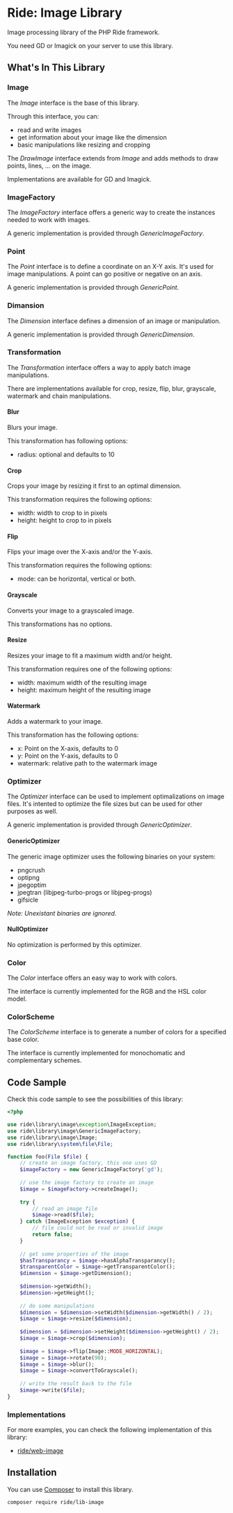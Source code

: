 # Ride: Image Library

Image processing library of the PHP Ride framework.

You need GD or Imagick on your server to use this library.

## What's In This Library

### Image

The _Image_ interface is the base of this library.

Through this interface, you can:
- read and write images
- get information about your image like the dimension
- basic manipulations like resizing and cropping

The _DrawImage_ interface extends from _Image_ and adds methods to draw points, lines, ... on the image.

Implementations are available for GD and Imagick.

### ImageFactory

The _ImageFactory_ interface offers a generic way to create the instances needed to work with images.

A generic implementation is provided through _GenericImageFactory_.

### Point

The _Point_ interface is to define a coordinate on an X-Y axis.
It's used for image manipulations.
A point can go positive or negative on an axis.

A generic implementation is provided through _GenericPoint_.

### Dimansion

The _Dimension_ interface defines a dimension of an image or manipulation.

A generic implementation is provided through _GenericDimension_.

### Transformation

The _Transformation_ interface offers a way to apply batch image manipulations.

There are implementations available for crop, resize, flip, blur, grayscale, watermark and chain manipulations.

#### Blur

Blurs your image. 

This transformation has following options:

- radius: optional and defaults to 10

#### Crop

Crops your image by resizing it first to an optimal dimension. 

This transformation requires the following options:

- width: width to crop to in pixels
- height: height to crop to in pixels

#### Flip

Flips your image over the X-axis and/or the Y-axis.

This transformation requires the following options:

- mode: can be horizontal, vertical or both.

#### Grayscale

Converts your image to a grayscaled image.

This transformations has no options.

#### Resize

Resizes your image to fit a maximum width and/or height.

This transformation requires one of the following options:

- width: maximum width of the resulting image
- height: maximum height of the resulting image

#### Watermark

Adds a watermark to your image. 

This transformation has the following options:

- x: Point on the X-axis, defaults to 0
- y: Point on the Y-axis, defaults to 0 
- watermark: relative path to the watermark image

### Optimizer

The _Optimizer_ interface can be used to implement optimalizations on image files.
It's intented to optimize the file sizes but can be used for other purposes as well.

A generic implementation is provided through _GenericOptimizer_.

#### GenericOptimizer

The generic image optimizer uses the following binaries on your system:
- pngcrush
- optipng
- jpegoptim
- jpegtran (libjpeg-turbo-progs or libjpeg-progs)
- gifsicle

_Note: Unexistant binaries are ignored._

#### NullOptimizer

No optimization is performed by this optimizer.

### Color

The _Color_ interface offers an easy way to work with colors.

The interface is currently implemented for the RGB and the HSL color model.

### ColorScheme

The _ColorScheme_ interface is to generate a number of colors for a specified base color.

The interface is currently implemented for monochomatic and complementary schemes.

## Code Sample

Check this code sample to see the possibilities of this library:

```php
<?php

use ride\library\image\exception\ImageException;
use ride\library\image\GenericImageFactory;
use ride\library\image\Image;
use ride\library\system\file\File;

function foo(File $file) {
    // create an image factory, this one uses GD
    $imageFactory = new GenericImageFactory('gd');
    
    // use the image factory to create an image
    $image = $imageFactory->createImage();
    
    try {
        // read an image file
        $image->read($file);
    } catch (ImageException $exception) {
        // file could not be read or invalid image
        return false;
    }
    
    // get some properties of the image
    $hasTransparancy = $image->hasAlphaTransparancy();
    $transparentColor = $image->getTransparentColor();
    $dimension = $image->getDimension();
    
    $dimension->getWidth();
    $dimension->getHeight();
    
    // do some manipulations
    $dimension = $dimension->setWidth($dimension->getWidth() / 2);
    $image = $image->resize($dimension);
    
    $dimension = $dimension->setHeight($dimension->getHeight() / 2);
    $image = $image->crop($dimension);
    
    $image = $image->flip(Image::MODE_HORIZONTAL);
    $image = $image->rotate(90);
    $image = $image->blur();
    $image = $image->convertToGrayscale();
    
    // write the result back to the file
    $image->write($file);
}
```

### Implementations

For more examples, you can check the following implementation of this library:
- [ride/web-image](https://github.com/all-ride/ride-web-image)

## Installation

You can use [Composer](http://getcomposer.org) to install this library.

```
composer require ride/lib-image
```

